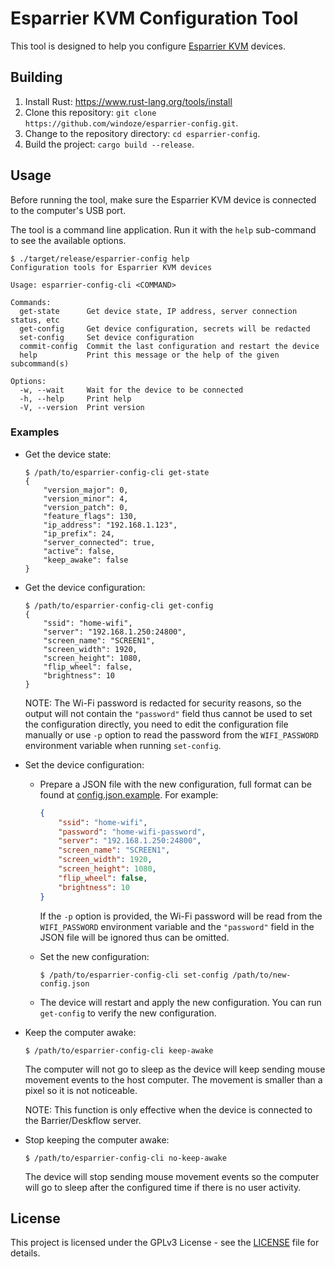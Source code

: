 # Esparrier KVM Configuration Tool

This tool is designed to help you configure [Esparrier KVM](https://github.com/windoze/esparrier) devices.

## Building

1. Install Rust: https://www.rust-lang.org/tools/install
2. Clone this repository: `git clone https://github.com/windoze/esparrier-config.git`.
3. Change to the repository directory: `cd esparrier-config`.
4. Build the project: `cargo build --release`.

## Usage

Before running the tool, make sure the Esparrier KVM device is connected to the computer's USB port.

The tool is a command line application. Run it with the `help` sub-command to see the available options.

```
$ ./target/release/esparrier-config help
Configuration tools for Esparrier KVM devices

Usage: esparrier-config-cli <COMMAND>

Commands:
  get-state      Get device state, IP address, server connection status, etc
  get-config     Get device configuration, secrets will be redacted
  set-config     Set device configuration
  commit-config  Commit the last configuration and restart the device
  help           Print this message or the help of the given subcommand(s)

Options:
  -w, --wait     Wait for the device to be connected
  -h, --help     Print help
  -V, --version  Print version
```

### Examples

* Get the device state:

    ```
    $ /path/to/esparrier-config-cli get-state
    {
        "version_major": 0,
        "version_minor": 4,
        "version_patch": 0,
        "feature_flags": 130,
        "ip_address": "192.168.1.123",
        "ip_prefix": 24,
        "server_connected": true,
        "active": false,
        "keep_awake": false
    }
    ```

* Get the device configuration:

    ```
    $ /path/to/esparrier-config-cli get-config
    {
        "ssid": "home-wifi",
        "server": "192.168.1.250:24800",
        "screen_name": "SCREEN1",
        "screen_width": 1920,
        "screen_height": 1080,
        "flip_wheel": false,
        "brightness": 10
    }
    ```

    NOTE: The Wi-Fi password is redacted for security reasons, so the output will not contain the `"password"` field thus cannot be used to set the configuration directly, you need to edit the configuration file manually or use `-p` option to read the password from the `WIFI_PASSWORD` environment variable when running `set-config`.

* Set the device configuration:

    * Prepare a JSON file with the new configuration, full format can be found at [config.json.example](https://github.com/windoze/esparrier/blob/main/config.json.example). For example:

        ```json
        {
            "ssid": "home-wifi",
            "password": "home-wifi-password",
            "server": "192.168.1.250:24800",
            "screen_name": "SCREEN1",
            "screen_width": 1920,
            "screen_height": 1080,
            "flip_wheel": false,
            "brightness": 10
        }
        ```

        If the `-p` option is provided, the Wi-Fi password will be read from the `WIFI_PASSWORD` environment variable and the `"password"` field in the JSON file will be ignored thus can be omitted.
    
    * Set the new configuration:

        ```
        $ /path/to/esparrier-config-cli set-config /path/to/new-config.json
        ```
    
    * The device will restart and apply the new configuration. You can run `get-config` to verify the new configuration.

* Keep the computer awake:

    ```
    $ /path/to/esparrier-config-cli keep-awake
    ```

    The computer will not go to sleep as the device will keep sending mouse movement events to the host computer. The movement is smaller than a pixel so it is not noticeable.

    NOTE: This function is only effective when the device is connected to the Barrier/Deskflow server.

* Stop keeping the computer awake:

    ```
    $ /path/to/esparrier-config-cli no-keep-awake
    ```

    The device will stop sending mouse movement events so the computer will go to sleep after the configured time if there is no user activity.

## License

This project is licensed under the GPLv3 License - see the [LICENSE](LICENSE) file for details.
